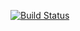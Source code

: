 [![Build Status](https://travis-ci.com/noobsmatr619/soonest-ecom.svg?token=HdokGm7zE5bQRvrn3zBx&branch=master)](https://travis-ci.com/noobsmatr619/soonest-ecom)